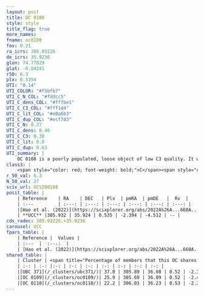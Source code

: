 ```yaml
---
layout: post
title: OC 0108
style: style
title_flag: true
more_names: 
fname: oc0108
fov: 0.21
ra_icrs: 305.93226
de_icrs: 35.9236
glon: 74.77029
glat: -0.84241
r50: 6.3
plx: 0.5354
UTI: "0.14"
UTI_COLOR: "#f5bfb7"
UTI_C_N_COL: "#fddcc5"
UTI_C_dens_COL: "#fffbe1"
UTI_C_C3_COL: "#fff1d4"
UTI_C_lit_COL: "#e0a6b3"
UTI_C_dup_COL: "#ecf7d3"
UTI_C_N: 0.27
UTI_C_dens: 0.46
UTI_C_C3: 0.38
UTI_C_lit: 0.0
UTI_C_dup: 0.63
UTI_summary: |
    OC 0108 is a poorly populated, loose object of low C3 quality. It was recently reported in the literature.<br><br>This is likely a unique object, which shares a moderate percentage of members with at least one previously reported entry, and a moderate percentage with at least one entry reported in the same catalogue.
class3: |
    <span style="color: red; font-weight: bold;">C</span><span style="color: #FFC300; font-weight: bold;">B</span>
r_50_val: 6.3
N_50_val: 27
scix_url: OC%200108
posit_table: |
    | Reference    | RA    | DEC   | Plx  | pmRA  | pmDE   |  Rv  |
    | :---         | :---: | :---: | :---: | :---: | :---: | :---: |
    |[Hao et al. (2022)](https://scixplorer.org/abs/2022A%26A...660A...4H) | 305.94 | 35.927 | 0.538 | -2.358 | -4.568 | -- |
    | **UCC** |305.932 | 35.924 | 0.535 | -2.394 | -4.512 | -- | 
cds_radec: 305.93226,+35.9236
carousel: UCC
fpars_table: |
    | Reference |  Values |
    | :---  |  :---:  |
    | [Hao et al. (2022)](https://scixplorer.org/abs/2022A%26A...660A...4H) | `AG=2.7, age=6.9, Z=0.017` |
shared_table: |
    | Cluster | <span title="Percentage of members that this OC shares with the ones listed">%</span>   | RA   | DEC   | Plx   | pmRA  | pmDE  | Rv | UTI |
    | :-: | :-: |:-: | :-: | :-: | :-: | :-: | :-: | :-: |
    |[UBC 371](/_clusters/ubc371/)| 37.0 | 305.89 | 36.08 | 0.52 | -2.39 | -4.37 | -25.38 |0.44 |
    |[OC 0109](/_clusters/oc0109/)| 25.9 | 305.69 | 36.09 | 0.52 | -2.4 | -4.55 | -67.01 |0.03 |
    |[OC 0110](/_clusters/oc0110/)| 22.2 | 306.03 | 36.23 | 0.53 | -2.37 | -4.37 | 16.24 |0.03 |
---
```

